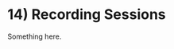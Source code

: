 [title]: # (Recording Sessions)
[tags]: # (XXX)
[priority]: # (140)

# 14) Recording Sessions
Something here.
